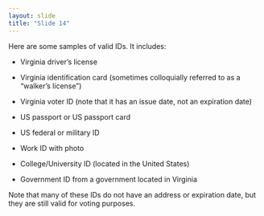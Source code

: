 ```yaml
---
layout: slide
title: "Slide 14"
---
```


Here are some samples of valid IDs. It includes:

- Virginia driver’s license

- Virginia identification card (sometimes colloquially referred to as a “walker’s license”)

- Virginia voter ID (note that it has an issue date, not an expiration date)

- US passport or US passport card

- US federal or military ID

- Work ID with photo

- College/University ID (located in the United States)

- Government ID from a government located in Virginia

Note that many of these IDs do not have an address or expiration date, but they are still valid for voting purposes.
